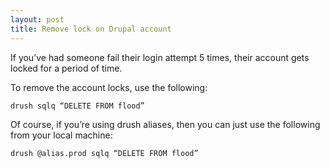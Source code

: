 ```yaml
---
layout: post
title: Remove lock on Drupal account
---
```


If you’ve had someone fail their login attempt 5 times, their account gets locked for a period of time.

To remove the account locks, use the following:

    drush sqlq “DELETE FROM flood”

Of course, if you’re using drush aliases, then you can just use the following from your local machine:

    drush @alias.prod sqlq “DELETE FROM flood”
